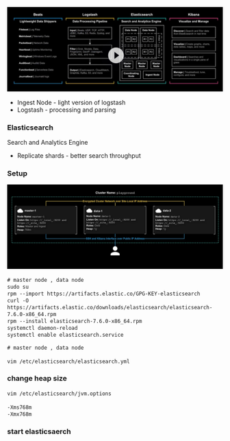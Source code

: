 
<img src="img/1.jpg">


* Ingest Node - light version of logstash
* Logstash - processing and parsing

### Elasticsearch

Search and Analytics Engine

* Replicate shards - better search throughput


### Setup

<img src="img/2.jpg">

```
# master node , data node 
sudo su
rpm --import https://artifacts.elastic.co/GPG-KEY-elasticsearch
curl -O https://artifacts.elastic.co/downloads/elasticsearch/elasticsearch-7.6.0-x86_64.rpm
rpm --install elasticsearch-7.6.0-x86_64.rpm
systemctl daemon-reload
systemctl enable elasticsearch.service
```

```
# master node , data node 

vim /etc/elasticsearch/elasticsearch.yml

```

### change heap size

```
vim /etc/elasticsearch/jvm.options

-Xms768m
-Xmx768m
```

### start elasticsaerch